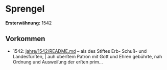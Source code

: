 # Sprengel

**Ersterwähnung:** 1542

## Vorkommen
- 1542: [jahre/1542/README.md](../jahre/1542/README.md) – als des Stiftes Erb- Schuß- und Landesfürſten, |
auh oberſtem Patron mit Gott und Ehren gebührte, nah
Ordnung und Ausweiſung der erſten prim...
